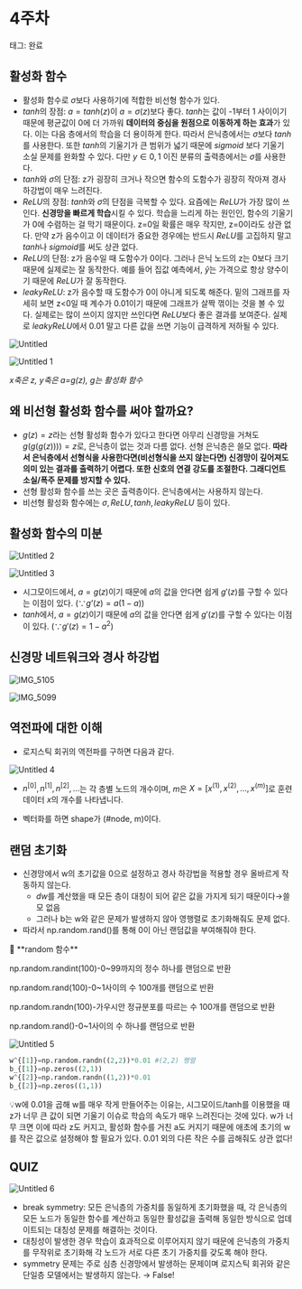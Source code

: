 # 4주차

태그: 완료

## 활성화 함수


- 활성화 함수로 $\sigma$보다 사용하기에 적합한 비선형 함수가 있다.
- $tanh$의 장점: $a=tanh(z)$이 $a=\sigma(z)$보다 좋다. $tanh$는 값이 -1부터 1 사이이기 때문에 평균값이 0에 더 가까워 **데이터의 중심을 원점으로 이동하게 하는 효과**가 있다. 이는 다음 층에서의 학습을 더 용이하게 한다. 따라서 은닉층에서는 $\sigma$보다 $tanh$를 사용한다. 또한 $tanh$의 기울기가 큰 범위가 넓기 때문에 $sigmoid$ 보다 기울기 소실 문제를 완화할 수 있다. 다만  $y\in {{0,1}}$  이진 분류의 출력층에서는 $\sigma$를 사용한다.
- $tanh$와 $\sigma$의 단점: z가 굉장히 크거나 작으면 함수의 도함수가 굉장히 작아져 경사 하강법이 매우 느려진다.
- $ReLU$의 장점: $tanh$와 $\sigma$의 단점을 극복할 수 있다. 요즘에는 $ReLU$가 가장 많이 쓰인다. **신경망을 빠르게 학습**시킬 수 있다. 학습을 느리게 하는 원인인, 함수의 기울기가 0에 수렴하는 걸 막기 때문이다. z=0일 확률은 매우 작지만, z=0이라도 상관 없다. 만약 z가 음수이고 이 데이터가 중요한 경우에는 반드시 $ReLU$를 고집하지 말고 $tanh$나 $sigmoid$를 써도 상관 없다.
- $ReLU$의 단점: z가 음수일 때 도함수가 0이다. 그러나 은닉 노드의 z는 0보다 크기 때문에 실제로는 잘 동작한다. 예를 들어 집값 예측에서, $\hat{y}$는 가격으로 항상 양수이기 때문에 $ReLU$가 잘 동작한다.
- $leaky ReLU$: z가 음수할 때 도함수가 0이 아니게 되도록 해준다. 밑의 그래프를 자세히 보면 z<0일 때 계수가 0.01이기 때문에 그래프가 살짝 꺾이는 것을 볼 수 있다. 실제로는 많이 쓰이지 않지만 쓰인다면 $ReLU$보다 좋은 결과를 보여준다. 실제로 $leaky ReLU$에서 0.01 말고 다른 값을 쓰면 기능이 급격하게 저하될 수 있다.

![Untitled](https://github.com/user-attachments/assets/5422192f-4410-4830-927b-bd765ed6d24c)

![Untitled 1](https://github.com/user-attachments/assets/388b1334-18b3-4d4c-b5b4-02d911e958b2)

*x축은 z, y축은 a=g(z), g는 활성화 함수*

## 왜 비선형 활성화 함수를 써야 할까요?


- $g(z)=z$라는 선형 활성화 함수가 있다고 한다면 아무리 신경망을 거쳐도 $g(g(g(z))))=z$로, 은닉층이 없는 것과 다름 없다. 선형 은닉층은 쓸모 없다. **따라서 은닉층에서 선형식을 사용한다면(비선형식을 쓰지 않는다면) 신경망이 깊어져도 의미 있는 결과를 출력하기 어렵다. 또한 신호의 연결 강도를 조절한다. 그래디언트 소실/폭주 문제를 방지할 수 있다.**
- 선형 활성화 함수를 쓰는 곳은 출력층이다. 은닉층에서는 사용하지 않는다.
- 비선형 활성화 함수에는 $\sigma,ReLU, tanh, leaky ReLU$ 등이 있다.

## 활성화 함수의 미분


![Untitled 2](https://github.com/user-attachments/assets/df46369b-f37f-46b7-8553-4cbbc3887c17)

![Untitled 3](https://github.com/user-attachments/assets/0d17c361-bab2-42a2-b6a7-4a23c51ed59e)

- 시그모이드에서, $a=g(z)$이기 때문에 $a$의 값을 안다면 쉽게 $g'(z)$를 구할 수 있다는 이점이 있다. $(\because g’(z)=a(1-a))$
- $tanh$에서, $a=g(z)$이기 때문에 $a$의 값을 안다면 쉽게 $g'(z)$를 구할 수 있다는 이점이 있다. $(\because g'(z)=1-a^{2})$

## 신경망 네트워크와 경사 하강법
![IMG_5105](https://github.com/user-attachments/assets/e7a22e77-f3a3-4e2b-92ad-aa543dad32c9)


![IMG_5099](https://github.com/user-attachments/assets/9e2b80c3-5e66-4c14-9589-6baac1e70fad)

## 역전파에 대한 이해


- 로지스틱 회귀의 역전파를 구하면 다음과 같다.

![Untitled 4](https://github.com/user-attachments/assets/545e0b18-c0ce-43dd-9aa1-36c7b416d41b)

- $n^{[0]}, n^{[1]}, n^{[2]}, \ldots$는 각 층별 노드의 개수이며, $m$은 $X = [x^{(1)}, x^{(2)}, \ldots, x^{(m)}]$로 훈련 데이터 $x$의 개수를 나타냅니다.

- 벡터화를 하면 shape가 (#node, m)이다.

## 랜덤 초기화


- 신경망에서 w의 초기값을 0으로 설정하고 경사 하강법을 적용할 경우 올바르게 작동하지 않는다.
    - $dw$를 계산했을 때 모든 층이 대칭이 되어 같은 값을 가지게 되기 때문이다→쓸모 없음
    - 그러나 b는 w와 같은 문제가 발생하지 않아 영행렬로 초기화해줘도 문제 없다.
- 따라서 np.random.rand()를 통해 0이 아닌 랜덤값을 부여해줘야 한다.

<aside>
📢 **random 함수**


np.random.randint(100)-0~99까지의 정수 하나를 랜덤으로 반환

np.random.rand(100)-0~1사이의 수 100개를 랜덤으로 반환

np.random.randn(100)-가우시안 정규분포를 따르는 수 100개를 랜덤으로 반환

np.random.rand()-0~1사이의 수 하나를 랜덤으로 반환

</aside>

![Untitled 5](https://github.com/user-attachments/assets/82e0132d-c802-4606-82bf-df14b42b84c9)

```python
w^{[1]}=np.random.randn((2,2))*0.01 #(2,2) 행렬
b_{[1]}=np.zeros((2,1)) 
w^{[2]}=np.random.randn((1,2))*0.01
b_{[2]}=np.zeros((1,1))
```

💡w에 0.01을 곱해 w를 매우 작게 만들어주는 이유는, 시그모이드/tanh를 이용했을 때 z가 너무 큰 값이 되면 기울기 이슈로 학습의 속도가 매우 느려진다는 것에 있다. w가 너무 크면 이에 따라 z도 커지고, 활성화 함수를 거친 a도 커지기 때문에 애초에 초기의 w를 작은 값으로 설정해야 할 필요가 있다. 0.01 외의 다른 작은 수를 곱해줘도 상관 없다!


## QUIZ

![Untitled 6](https://github.com/user-attachments/assets/f26a2fcf-e3f9-4c89-9f9f-80824d635441)

- break symmetry: 모든 은닉층의 가중치를 동일하게 초기화했을 때, 각 은닉층의 모든 노드가 동일한 함수를 계산하고 동일한 활성값을 출력해 동일한 방식으로 업데이트되는 대칭성 문제를 해결하는 것이다.
- 대칭성이 발생한 경우 학습이 효과적으로 이루어지지 않기 때문에 은닉층의 가중치를 무작위로 초기화해 각 노드가 서로 다른 초기 가중치를 갖도록 해야 한다.
- symmetry 문제는 주로 심층 신경망에서 발생하는 문제이며 로지스틱 회귀와 같은 단일층 모델에서는 발생하지 않는다. → False!
